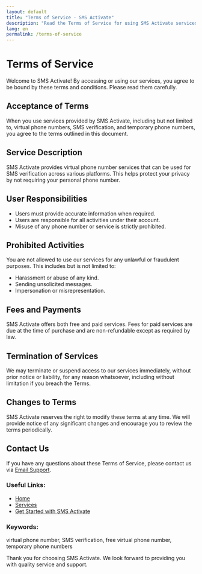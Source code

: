 ```yaml
---
layout: default
title: "Terms of Service - SMS Activate"
description: "Read the Terms of Service for using SMS Activate services, including virtual phone numbers and SMS verification."
lang: en
permalink: /terms-of-service
---
```


# Terms of Service

Welcome to SMS Activate! By accessing or using our services, you agree to be bound by these terms and conditions. Please read them carefully.

## Acceptance of Terms
When you use services provided by SMS Activate, including but not limited to, virtual phone numbers, SMS verification, and temporary phone numbers, you agree to the terms outlined in this document.

## Service Description
SMS Activate provides virtual phone number services that can be used for SMS verification across various platforms. This helps protect your privacy by not requiring your personal phone number.

## User Responsibilities
- Users must provide accurate information when required.
- Users are responsible for all activities under their account.
- Misuse of any phone number or service is strictly prohibited.

## Prohibited Activities
You are not allowed to use our services for any unlawful or fraudulent purposes. This includes but is not limited to:
- Harassment or abuse of any kind.
- Sending unsolicited messages.
- Impersonation or misrepresentation.

## Fees and Payments
SMS Activate offers both free and paid services. Fees for paid services are due at the time of purchase and are non-refundable except as required by law.

## Termination of Services
We may terminate or suspend access to our services immediately, without prior notice or liability, for any reason whatsoever, including without limitation if you breach the Terms.

## Changes to Terms
SMS Activate reserves the right to modify these terms at any time. We will provide notice of any significant changes and encourage you to review the terms periodically.

## Contact Us
If you have any questions about these Terms of Service, please contact us via [Email Support](mailto:support@sms-activate.app).

### Useful Links:
- [Home](/)
- [Services](/services)
- [Get Started with SMS Activate](/get-started)

### Keywords:
virtual phone number, SMS verification, free virtual phone number, temporary phone numbers

Thank you for choosing SMS Activate. We look forward to providing you with quality service and support.